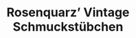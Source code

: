 ---
title: "Rosenquarz’ Vintage Schmuckstübchen"
url: /euskirchen/rosenquarz-vintage-schmuckstuebchen/
shop: Schmuck
---